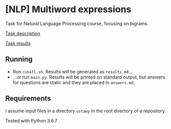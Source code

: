 # [NLP] Multiword expressions

Task for Natural Language Processing course, focusing on bigrams.

[Task description](./4-multiword.md)

[Task results](./results)

## Running
* Run `runall.sh`. Results will be generated as `results.md`...
* ...or run `main.py`. Results will be printed on standard output, but answers for questions are static and they are placed in `answers.md`.

## Requirements
I assume input files in a directory `ustawy` in the root directory of a repository.

Tested with Python 3.6.7